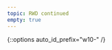```yaml
---
topic: RWD continued
empty: true
---
```


{::options auto_id_prefix="w10-" /}
 <!-- {: .aside-wrapper}
<span class="highlighter">
[W10 Slides](files/w10.min.pdf){:target="_blank"} (PDF, 266 KB)
</span> -->

<!-- ### Agenda
- Proj2 Follow Up
  - fonts
  - `alt` text
  - "brittle" layouts
- Interaction + animation
- Proj3 Checkin
- Working on Proj3
- Proj3 rubric + PR template

### Activities
- [Fixing a brittle layout](https://codepen.io/angeliquejw/pen/oVmZpE)
- [CSS `transition`](https://codepen.io/angeliquejw/pen/xBeQLm)
- [CSS `transform`](https://codepen.io/angeliquejw/pen/NJVNQG)

### Homework
Complete [Project 3]({{ site.baseurl }}{% link gd-220/proj3.md %}) work and PR; present your work next week! -->
